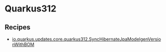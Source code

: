 # Quarkus312

## Recipes

* [io.quarkus.updates.core.quarkus312.SyncHibernateJpaModelgenVersionWithBOM](./synchibernatejpamodelgenversionwithbom.md)



